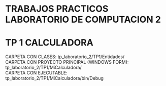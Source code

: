 # TRABAJOS PRACTICOS LABORATORIO DE COMPUTACION 2

<h1>TP 1 CALCULADORA</h1>
  CARPETA CON CLASES: tp_laboratorio_2/TP1/Entidades/</br>
  CARPETA CON PROYECTO PRINCIPAL (WINDOWS FORM): tp_laboratorio_2/TP1/MiCalculadora/ </br>
  CARPETA CON EJECUTABLE: tp_laboratorio_2/TP1/MiCalculadora/bin/Debug </br>
